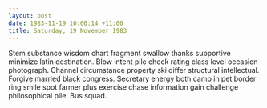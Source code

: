 ```yaml
---
layout: post
date: 1983-11-19 10:00:14 +11:00
title: Saturday, 19 November 1983
---
```


Stem substance wisdom chart fragment swallow thanks supportive minimize latin destination. Blow intent pile check rating class level occasion photograph. Channel circumstance property ski differ structural intellectual. Forgive married black congress. Secretary energy both camp in pet border ring smile spot farmer plus exercise chase information gain challenge philosophical pile. Bus squad.
